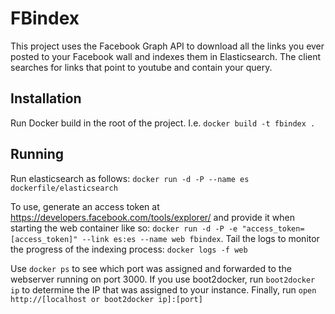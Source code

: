 FBindex
=======

This project uses the Facebook Graph API to download all the links you ever posted to your Facebook wall and indexes them in Elasticsearch. The client searches for links that point to youtube and contain your query.

Installation
-------------
Run Docker build in the root of the project. I.e. ```docker build -t fbindex .```

Running
-------------
Run elasticsearch as follows: ```docker run -d -P --name es dockerfile/elasticsearch```

To use, generate an access token at https://developers.facebook.com/tools/explorer/ and provide it when starting the web container like so: ```docker run -d -P -e "access_token=[access_token]" --link es:es --name web fbindex```. Tail the logs to monitor the progress of the indexing process: ```docker logs -f web```

Use ```docker ps``` to see which port was assigned and forwarded to the webserver running on port 3000. If you use boot2docker, run ```boot2docker ip``` to determine the IP that was assigned to your instance. Finally, run ```open http://[localhost or boot2docker ip]:[port]```
